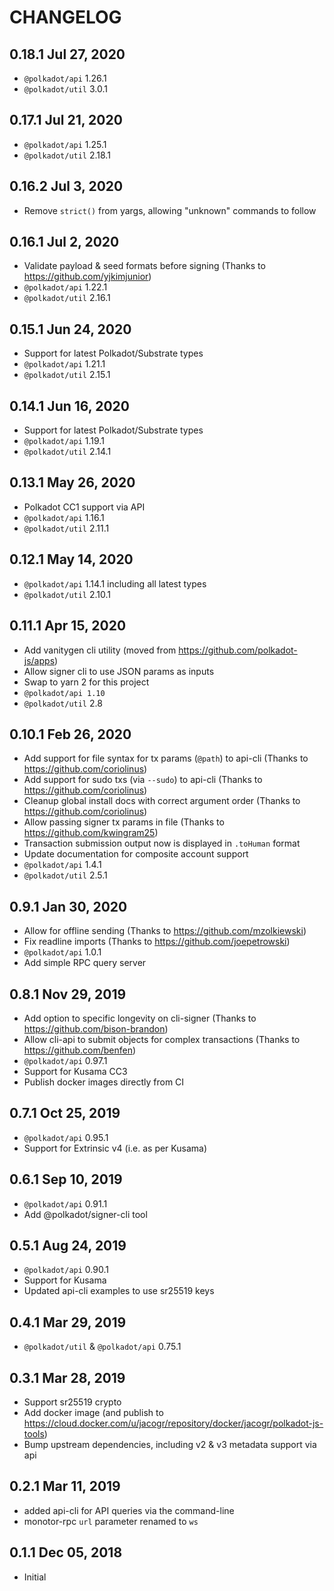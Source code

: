 # CHANGELOG

## 0.18.1 Jul 27, 2020

- `@polkadot/api` 1.26.1
- `@polkadot/util` 3.0.1

## 0.17.1 Jul 21, 2020

- `@polkadot/api` 1.25.1
- `@polkadot/util` 2.18.1

## 0.16.2 Jul 3, 2020

- Remove `strict()` from yargs, allowing "unknown" commands to follow

## 0.16.1 Jul 2, 2020

- Validate payload & seed formats before signing (Thanks to https://github.com/yjkimjunior)
- `@polkadot/api` 1.22.1
- `@polkadot/util` 2.16.1

## 0.15.1 Jun 24, 2020

- Support for latest Polkadot/Substrate types
- `@polkadot/api` 1.21.1
- `@polkadot/util` 2.15.1

## 0.14.1 Jun 16, 2020

- Support for latest Polkadot/Substrate types
- `@polkadot/api` 1.19.1
- `@polkadot/util` 2.14.1

## 0.13.1 May 26, 2020

- Polkadot CC1 support via API
- `@polkadot/api` 1.16.1
- `@polkadot/util` 2.11.1

## 0.12.1 May 14, 2020

- `@polkadot/api` 1.14.1 including all latest types
- `@polkadot/util` 2.10.1

## 0.11.1 Apr 15, 2020

- Add vanitygen cli utility (moved from https://github.com/polkadot-js/apps)
- Allow signer cli to use JSON params as inputs
- Swap to yarn 2 for this project
- `@polkadot/api 1.10`
- `@polkadot/util` 2.8

## 0.10.1 Feb 26, 2020

- Add support for file syntax for tx params (`@path`) to api-cli (Thanks to https://github.com/coriolinus)
- Add support for sudo txs (via `--sudo`) to api-cli (Thanks to https://github.com/coriolinus)
- Cleanup global install docs with correct argument order (Thanks to https://github.com/coriolinus)
- Allow passing signer tx params in file (Thanks to https://github.com/kwingram25)
- Transaction submission output now is displayed in `.toHuman` format
- Update documentation for composite account support
- `@polkadot/api` 1.4.1
- `@polkadot/util` 2.5.1

## 0.9.1 Jan 30, 2020

- Allow for offline sending (Thanks to https://github.com/mzolkiewski)
- Fix readline imports (Thanks to https://github.com/joepetrowski)
- `@polkadot/api` 1.0.1
- Add simple RPC query server

## 0.8.1 Nov 29, 2019

- Add option to specific longevity on cli-signer (Thanks to https://github.com/bison-brandon)
- Allow cli-api to submit objects for complex transactions (Thanks to https://github.com/benfen)
- `@polkadot/api` 0.97.1
- Support for Kusama CC3
- Publish docker images directly from CI

## 0.7.1 Oct 25, 2019

- `@polkadot/api` 0.95.1
- Support for Extrinsic v4 (i.e. as per Kusama)

## 0.6.1 Sep 10, 2019

- `@polkadot/api` 0.91.1
- Add @polkadot/signer-cli tool

## 0.5.1 Aug 24, 2019

- `@polkadot/api` 0.90.1
- Support for Kusama
- Updated api-cli examples to use sr25519 keys

## 0.4.1 Mar 29, 2019

- `@polkadot/util` & `@polkadot/api` 0.75.1

## 0.3.1 Mar 28, 2019

- Support sr25519 crypto
- Add docker image (and publish to https://cloud.docker.com/u/jacogr/repository/docker/jacogr/polkadot-js-tools)
- Bump upstream dependencies, including v2 & v3 metadata support via api

## 0.2.1 Mar 11, 2019

- added api-cli for API queries via the command-line
- monotor-rpc `url` parameter renamed to `ws`

## 0.1.1 Dec 05, 2018

- Initial
